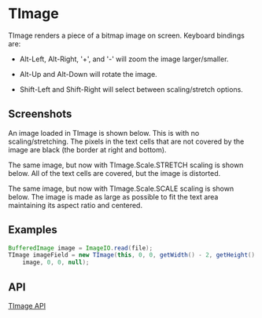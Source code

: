 TImage
======

TImage renders a piece of a bitmap image on screen.  Keyboard bindings
are:

* Alt-Left, Alt-Right, '+', and '-' will zoom the image
  larger/smaller.

* Alt-Up and Alt-Down will rotate the image.

* Shift-Left and Shift-Right will select between scaling/stretch
  options.


Screenshots
-----------

An image loaded in TImage is shown below.  This is with no
scaling/stretching.  The pixels in the text cells that are not covered
by the image are black (the border at right and bottom).


The same image, but now with TImage.Scale.STRETCH scaling is shown
below.  All of the text cells are covered, but the image is distorted.


The same image, but now with TImage.Scale.SCALE scaling is shown
below.  The image is made as large as possible to fit the text area
maintaining its aspect ratio and centered.



Examples
--------

```Java
BufferedImage image = ImageIO.read(file);
TImage imageField = new TImage(this, 0, 0, getWidth() - 2, getHeight() - 2,
    image, 0, 0, null);
```

API
---

[TImage API](https://jexer.sourceforge.io/apidocs/api/jexer/TImage.html)
